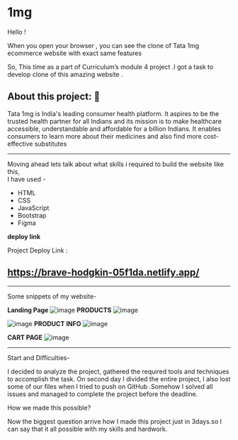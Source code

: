 # 1mg 
Hello !

When you open your browser , you can see the clone of Tata 1mg ecommerce website with exact same features 

So, This time as a part of Curriculum’s module 4 project .I got a task to develop clone of this amazing website .

## About this project: 🙌
Tata 1mg is India's leading consumer health platform. It aspires to be the trusted health partner for all Indians and its mission is to make healthcare accessible, understandable and affordable for a billion Indians. It enables consumers to learn more about their medicines and also find more cost-effective substitutes

----



Moving ahead lets talk about what skills i required to build the website like this,  
I have used -
<ul>
  <li>HTML</li>
  <li>CSS</li>
  <li>JavaScript</li>
  <li>Bootstrap</li>
  <li>Figma</li>
</ul>

**deploy link**

Project Deploy Link : <h2> https://brave-hodgkin-05f1da.netlify.app/ </h2>


<hr/>

Some snippets of my website-

**Landing Page**
![image](https://user-images.githubusercontent.com/84118928/172991527-824a1479-6979-4b18-a3c7-cadbb0748598.png)
 **PRODUCTS**
 ![image](https://user-images.githubusercontent.com/84118928/172991641-5b1d5a51-bdc5-4958-b5af-ae06f9f7876a.png)

 ![image](https://user-images.githubusercontent.com/84118928/172991652-4d670f21-8d9c-467d-b427-682853793ec5.png)
 **PRODUCT INFO**
 ![image](https://user-images.githubusercontent.com/84118928/172991734-fdadb30f-00c0-4392-af7a-e927958f5fd9.png)

**CART PAGE**
![image](https://user-images.githubusercontent.com/84118928/172991869-93f96419-2c7f-46fc-90d3-2897905eadd5.png)

<hr/>
Start and Difficulties-

I decided to analyze the project, gathered the required tools and techniques to accomplish the task. On second day I divided the entire project, I also lost some of our files when I tried to push on GitHub .Somehow I solved all issues and managed to complete the project before the deadline.

How we made this possible?

Now the biggest question arrive how I made this project just in 3days.so I can say that it all possible with my skills and hardwork.
